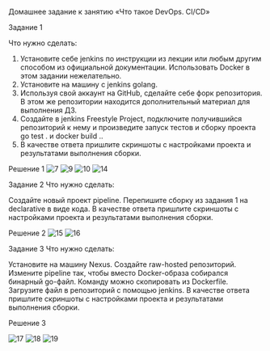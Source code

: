 Домашнее задание к занятию «Что такое DevOps. СI/СD»

Задание 1

Что нужно сделать:
 1. Установите себе jenkins по инструкции из лекции или любым другим способом из официальной документации. Использовать Docker в этом задании нежелательно.
 2. Установите на машину с jenkins golang.
 3. Используя свой аккаунт на GitHub, сделайте себе форк репозитория. В этом же репозитории находится дополнительный материал для выполнения ДЗ.
 4. Создайте в jenkins Freestyle Project, подключите получившийся репозиторий к нему и произведите запуск тестов и сборку проекта go test . и docker build ..
 5. В качестве ответа пришлите скриншоты с настройками проекта и результатами выполнения сборки.

Решение 1
![7](https://github.com/user-attachments/assets/a67a2ae0-945e-4a6f-8935-673eae74b2e7)
![9](https://github.com/user-attachments/assets/aeb8e6b9-969e-481b-8249-6e296781f16e)
![10](https://github.com/user-attachments/assets/6d11e200-790b-4731-85c6-226fbfc93bd7)
![14](https://github.com/user-attachments/assets/ea624744-ddfe-42a7-901f-4b2cc1c2902b)

Задание 2
Что нужно сделать:

Создайте новый проект pipeline.
Перепишите сборку из задания 1 на declarative в виде кода.
В качестве ответа пришлите скриншоты с настройками проекта и результатами выполнения сборки.

Решение 2
![15](https://github.com/user-attachments/assets/6969007c-4e7f-45d0-88b5-3126b28d9aab)
![16](https://github.com/user-attachments/assets/3cf0670d-6083-47a2-a6c1-10f75294c623)


Задание 3
Что нужно сделать:

Установите на машину Nexus.
Создайте raw-hosted репозиторий.
Измените pipeline так, чтобы вместо Docker-образа собирался бинарный go-файл. Команду можно скопировать из Dockerfile.
Загрузите файл в репозиторий с помощью jenkins.
В качестве ответа пришлите скриншоты с настройками проекта и результатами выполнения сборки.

Решение 3

![17](https://github.com/user-attachments/assets/7e16dd75-da76-425c-b535-8be9ae54faa0)
![18](https://github.com/user-attachments/assets/c11c1561-0f0d-43a3-a3c6-d824a7144f08)
![19](https://github.com/user-attachments/assets/2819205e-2e12-4fbb-91e8-0e24ea3f0842)





